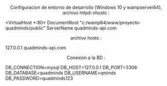 <p align="center"> Configuracion de entorno de desarrollo (Windows 10 y wampserver64), archivo httpd-vhosts :</p>

<VirtualHost *:80>
	DocumentRoot "c:/wamp64/www/proyecto-quadminds/public"
	ServerName quadminds-api.com
</VirtualHost>

<p align="center"> archivo hosts :</p>

127.0.0.1 quadminds-api.com

<p align="center"> Conexion a la BD :</p>

DB_CONNECTION=mysql
DB_HOST=127.0.0.1
DB_PORT=3306
DB_DATABASE=quadminds
DB_USERNAME=qminds
DB_PASSWORD=quadminds123
